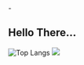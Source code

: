 -<h2>Hello There...</h2>
![Top Langs](https://github-readme-stats.vercel.app/api/top-langs/?username=victorlicht&layout=compact&count_private=true)
<picture>
<source 
  srcset="https://github-readme-stats.vercel.app/api?username=victorlicht&show_icons=true&theme=transparent&hide_border=true"
  media="(hide_border: true)"
/>
  <img src="https://github-readme-stats.vercel.app/api?username=victorlicht&show_icons=true" />
</picture>
